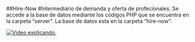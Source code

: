 ##Hire-Now
#Intermediario de demanda y oferta de profecionales.
Se accede a la base de datos mediante los códigos PHP que se encuentra en la carpeta “server”.
La base de datos esta en la carpeta “hire-now”.

[![Video explicando.](https://drive.google.com/file/d/1Cw6-fCT-C1sIenSymGZI-6sFe6gIHvTk/view?usp=sharing)](https://drive.google.com/file/d/1Cw6-fCT-C1sIenSymGZI-6sFe6gIHvTk/view?usp=sharing)
